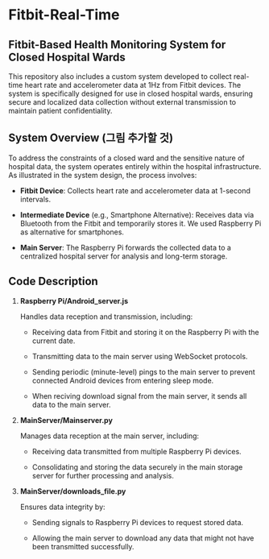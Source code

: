 # Fitbit-Real-Time

## Fitbit-Based Health Monitoring System for Closed Hospital Wards
This repository also includes a custom system developed to collect real-time heart rate and accelerometer data at 1Hz from Fitbit devices. The system is specifically designed for use in closed hospital wards, ensuring secure and localized data collection without external transmission to maintain patient confidentiality.

## System Overview (그림 추가할 것)
To address the constraints of a closed ward and the sensitive nature of hospital data, the system operates entirely within the hospital infrastructure. As illustrated in the system design, the process involves:

+ **Fitbit Device**: Collects heart rate and accelerometer data at 1-second intervals.

+ **Intermediate Device** (e.g., Smartphone Alternative): Receives data via Bluetooth from the Fitbit and temporarily stores it. We used Raspberry Pi as alternative for smartphones.

+ **Main Server**: The Raspberry Pi forwards the collected data to a centralized hospital server for analysis and long-term storage.

## Code Description
1. **Raspberry Pi/Android_server.js**
   
     Handles data reception and transmission, including:

     + Receiving data from Fitbit and storing it on the Raspberry Pi with the current date.

     + Transmitting data to the main server using WebSocket protocols.

     + Sending periodic (minute-level) pings to the main server to prevent connected Android devices from entering sleep mode.
  
     + When reciving download signal from the main server, it sends all data to the main server.

2. **MainServer/Mainserver.py**

      Manages data reception at the main server, including:

      + Receiving data transmitted from multiple Raspberry Pi devices.

      + Consolidating and storing the data securely in the main storage server for further processing and analysis.

3. **MainServer/downloads_file.py**

      Ensures data integrity by:

      + Sending signals to Raspberry Pi devices to request stored data.

      + Allowing the main server to download any data that might not have been transmitted successfully.

